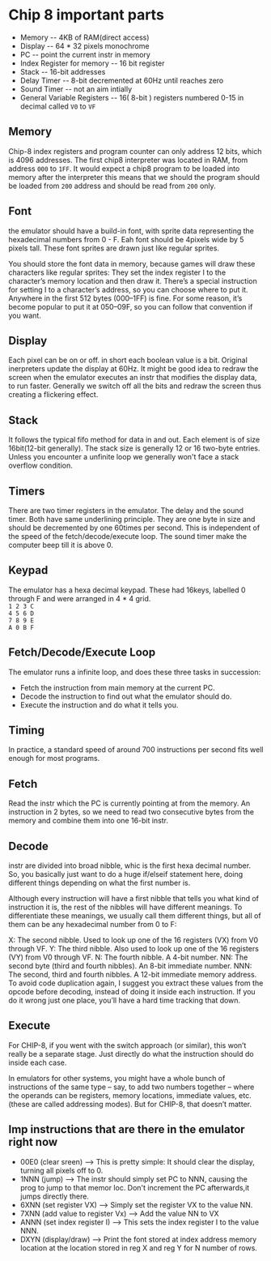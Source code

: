 # Chip 8 important parts

- Memory -- 4KB of RAM(direct access)
- Display -- 64 * 32 pixels monochrome
- PC -- point the current instr in memory
- Index Register for memory -- 16 bit register
- Stack -- 16-bit addresses
- Delay Timer -- 8-bit decremented at 60Hz until reaches zero
- Sound Timer -- not an aim intially
- General Variable Registers -- 16( 8-bit ) registers numbered 0-15 in decimal called `V0` to `VF`

## Memory 
Chip-8 index registers and program counter can only address 12 bits, which is 4096 addresses.
The first chip8 interpreter was located in RAM, from address `000` to `1FF`. It would expect a chip8 program to be loaded into memory after the interpreter this means that we should the program should be loaded from `200` address and should be read from `200` only.


## Font
the emulator should have a build-in font, with sprite data representing the hexadecimal numbers from 0 - F. Eah font should be 4pixels wide by 5 pixels tall. These font sprites are drawn just like regular sprites.

You should store the font data in memory, because games will draw these characters like regular sprites: They set the index register I to the character’s memory location and then draw it. There’s a special instruction for setting I to a character’s address, so you can choose where to put it. Anywhere in the first 512 bytes (000–1FF) is fine. For some reason, it’s become popular to put it at 050–09F, so you can follow that convention if you want.

## Display 
Each pixel can be on or off. in short each boolean value is a bit.
Original inerpreters update the display at 60Hz. It might be good idea to redraw the screen when the emulator executes an instr that modifies the display data, to run faster.
Generally we switch off all the bits and redraw the screen thus creating a flickering effect.

## Stack
It follows the typical fifo method for data in and out. Each element is of size 16bit(12-bit generally). The stack size is generally 12 or 16 two-byte entries. Unless you encounter a unfinite loop we generally won't face a stack overflow condition.

## Timers

There are two timer registers in the emulator. The delay and the sound timer. Both have same underlining principle. They are one byte in size and should be decremented by one  60times per second. This is independent of the speed of the fetch/decode/execute loop. The sound timer make the computer beep till it is above 0.

## Keypad

The emulator has a hexa decimal keypad. These had 16keys, labelled 0 through F and were arranged in 4 * 4 grid.\
`1 2 3 C` \
`4 5 6 D` \
`7 8 9 E` \
`A 0 B F`

## Fetch/Decode/Execute Loop

The emulator runs a infinite loop, and does these three tasks in succession:

- Fetch the instruction from main memory at the current PC.
- Decode the instruction to find out what the emulator should do.
- Execute the instruction and do what it tells you.

## Timing

In practice, a standard speed of around 700 instructions per second fits well enough for most programs.

## Fetch

Read the instr which the PC is currently pointing at from the memory. An instruction in 2 bytes, so we need to read two consecutive bytes from the memory and combine them into one 16-bit instr.

## Decode

instr are divided into broad nibble, whic is the first hexa decimal number. So, you basically just want to do a huge if/elseif statement here, doing different things depending on what the first number is.

Although every instruction will have a first nibble that tells you what kind of instruction it is, the rest of the nibbles will have different meanings. To differentiate these meanings, we usually call them different things, but all of them can be any hexadecimal number from 0 to F:

X: The second nibble. Used to look up one of the 16 registers (VX) from V0 through VF.
Y: The third nibble. Also used to look up one of the 16 registers (VY) from V0 through VF.
N: The fourth nibble. A 4-bit number.
NN: The second byte (third and fourth nibbles). An 8-bit immediate number.
NNN: The second, third and fourth nibbles. A 12-bit immediate memory address.
To avoid code duplication again, I suggest you extract these values from the opcode before decoding, instead of doing it inside each instruction. If you do it wrong just one place, you’ll have a hard time tracking that down.

## Execute

For CHIP-8, if you went with the switch approach (or similar), this won’t really be a separate stage. Just directly do what the instruction should do inside each case.

In emulators for other systems, you might have a whole bunch of instructions of the same type – say, to add two numbers together – where the operands can be registers, memory locations, immediate values, etc. (these are called addressing modes). But for CHIP-8, that doesn’t matter.

## Imp instructions that are there in the emulator right now

- 00E0 (clear sreen) --> This is pretty simple: It should clear the display, turning all pixels off to 0.
- 1NNN (jump) --> The instr should simply set PC to NNN, causing the prog to jump to that memor loc. Don't increment the PC afterwards,it jumps directly there.
- 6XNN (set register VX) --> Simply set the register VX to the value NN.
- 7XNN (add value to register Vx) --> Add the value NN to VX
- ANNN (set index register I) --> This sets the index register I to the value NNN.
- DXYN (display/draw) --> Print the font stored at index address memory location at the location stored in reg X and reg Y for N number of rows.
